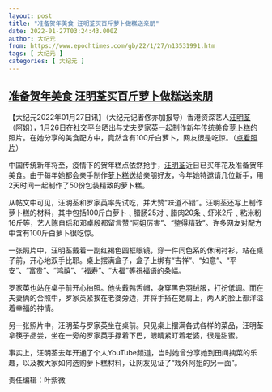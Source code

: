 ```yaml
---
layout: post
title: "准备贺年美食 汪明荃买百斤萝卜做糕送亲朋"
date: 2022-01-27T03:24:43.000Z
author: 大纪元
from: https://www.epochtimes.com/gb/22/1/27/n13531991.htm
tags: [ 大纪元 ]
categories: [ 大纪元 ]
---
```

<!--1643253883000-->
[准备贺年美食 汪明荃买百斤萝卜做糕送亲朋](https://www.epochtimes.com/gb/22/1/27/n13531991.htm)
------

<div>
<p>【大纪元2022年01月27日讯】（大纪元记者佟亦加报导）香港资深艺人<a href="https://www.epochtimes.com/gb/tag/%E6%B1%AA%E6%98%8E%E8%8D%83.html">汪明荃</a>（阿姐），1月26日在社交平台晒出与丈夫罗家英一起制作新年传统美食<a href="https://www.epochtimes.com/gb/tag/%E8%90%9D%E5%8D%9C%E7%B3%95.html">萝卜糕</a>的照片。在她分享的美食配方中，竟然含有100斤白萝卜，网友很是吃惊。（<a href="https://www.instagram.com/p/CZKLUsyvEEp/" target="_blank" rel="noopener noreferrer">点看照片</a>）</p><p>中国传统新年将至，疫情下的贺年糕点依然抢手，<a href="https://www.epochtimes.com/gb/tag/%E6%B1%AA%E6%98%8E%E8%8D%83.html">汪明荃</a>近日已买年花及准备贺年美食。由于每年她都会亲手制作<a href="https://www.epochtimes.com/gb/tag/%E8%90%9D%E5%8D%9C%E7%B3%95.html">萝卜糕</a>送给亲朋好友，今年她特邀请几位新手，用2天时间一起制作了50份包装精致的萝卜糕。</p><p>从帖文中可见，汪明荃和罗家英率先试吃，并大赞“味道不错”。汪明荃还写上制作萝卜糕的材料，其中包括100斤白萝卜﹑腊肠25对﹑腊肉20条﹑虾米2斤﹑粘米粉16斤等，艺人陈自瑶和邓卓殷都留言赞“阿姐厉害”、“整得精致”。许多网友对配方中含有100斤白萝卜很吃惊。</p><p>一张照片中，汪明荃戴着一副红褐色圆框眼镜，穿一件同色系的休闲衬衫，站在桌子前，开心地双手比耶。桌上摆满盒子，盒子上绑有“吉祥”、“如意”、“平安”、“富贵”、“鸿禧”、“福寿”、“大福”等祝福语的条幅。</p><p>罗家英也站在桌子前开心拍照。他头戴鸭舌帽，身穿黑色羽绒服，打扮低调。而在夫妻俩的合照中，罗家英紧挨在老婆旁边，并将手搭在她肩上，两人的脸上都洋溢着幸福的神情。</p><p>另一张照片中，汪明荃与罗家英坐在桌前。只见桌上摆满各式各样的菜品，汪明荃拿筷子品尝，坐在一旁的罗家英手撑着下巴，眼睛紧盯着老婆，很是甜蜜。</p><p>事实上，汪明荃去年开通了个人YouTube频道，当时她曾分享她到田间摘菜的乐趣，以及教大家如何选购萝卜糕材料，让网友见证了“戏外阿姐的另一面”。</p><p>责任编辑：叶紫微</p>
</div>
